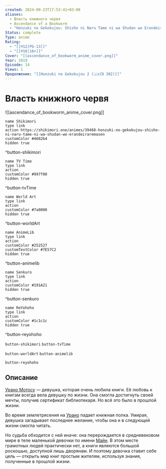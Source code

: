 ```yaml
---
created: 2024-09-23T17:53:41+03:00
aliases:
  - Власть книжного червя
  - Ascendance of a Bookworm
  - "Honzuki no Gekokujou: Shisho ni Naru Tame ni wa Shudan wo Erandeiraremasen"
Status: complete
Type: anime
Rating:
  - "[[®️12|PG-13]]"
  - "[[®️16|16+]]"
Cover: "[[ascendance_of_bookworm_anime_cover.png]]"
Year: 2019
Episode: 14
Views: 1
Продолжение: "[[Honzuki no Gekokujou 2 (🇯🇵📺 382)]]"
---
```


# Власть книжного червя

![[ascendance_of_bookworm_anime_cover.png]]

```button
name Shikimori
type link
action https://shikimori.one/animes/39468-honzuki-no-gekokujou-shisho-ni-naru-tame-ni-wa-shudan-wo-erandeiraremasen
customColor #4682b4
hidden true
```
^button-shikimori

```button
name TV Time
type link
action 
customColor #997f00
hidden true
```
^button-tvTime

```button
name World Art
type link
action 
customColor #7a0000
hidden true
```
^button-worldArt

```button
name AnimeLib
type link
action 
customColor #252527
customTextColor #7E57C2
hidden true
```
^button-animelib

```button
name Senkuro
type link
action 
customColor #191A21
hidden true
```
^button-senkuro

```button
name ReYohoho
type link
action 
customColor #1c1c1c
hidden true
```
^button-reyohoho



`button-shikimori` `button-tvTime`

`button-worldArt` `button-animelib`

`button-reyohoho`

## Описание

[Урано Мотосу](https://shikimori.one/characters/163811-myne) — девушка, которая очень любила книги. Её любовь к книгам всегда вела девушку по жизни. Она смогла достигнуть своей мечты, получив сертификат библиотекаря. Но всё это было в прошлой жизни.

Во время землетрясения на [Урано](https://shikimori.one/characters/163811-myne) падает книжная полка. Умирая, девушка загадывает последнее желание, чтобы она и в следующей жизни смогла читать.

Но судьба обходится с ней иначе: она перерождается в средневековом мире в теле маленькой девочки по имени [Майн](https://shikimori.one/characters/163811-myne). В этом месте грамотных людей практически нет, а книги являются большой роскошью, доступной лишь дворянам. И поэтому девочка ставит себе цель — открыть мир книг простым жителям, используя знания, полученные в прошлой жизни.
